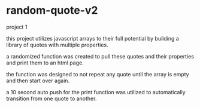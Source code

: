 # random-quote-v2
project 1

this project utilizes javascript arrays to their full potential by building a library of quotes with multiple properties.

a randomized function was created to pull these quotes and their properties and print them to an html page.

the function was designed to not repeat any quote until the array is empty and then start over again.

a 10 second auto push for the print function was utilized to automatically transition from one quote to another.
